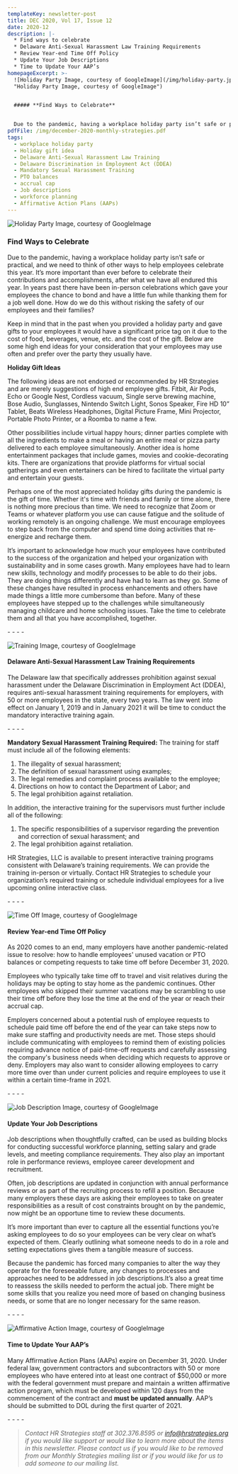 ```yaml
---
templateKey: newsletter-post
title: DEC 2020, Vol 17, Issue 12
date: 2020-12
description: |-
  * Find ways to celebrate
  * Delaware Anti-Sexual Harassment Law Training Requirements
  * Review Year-end Time Off Policy
  * Update Your Job Descriptions
  * Time to Update Your AAP’s
homepageExcerpt: >-
  ![Holiday Party Image, courtesy of GoogleImage](/img/holiday-party.jpg
  "Holiday Party Image, courtesy of GoogleImage")


  ##### **Find Ways to Celebrate**


  Due to the pandemic, having a workplace holiday party isn’t safe or practical, and we need to think of other ways to help employees celebrate this year. It’s more important than ever before to celebrate their contributions and accomplishments, after what we have all endured this year.
pdfFile: /img/december-2020-monthly-strategies.pdf
tags:
  - workplace holiday party
  - Holiday gift idea
  - Delaware Anti-Sexual Harassment Law Training
  - Delaware Discrimination in Employment Act (DDEA)
  - Mandatory Sexual Harassment Training
  - PTO balances
  - accrual cap
  - Job descriptions
  - workforce planning
  - Affirmative Action Plans (AAPs)
---
```

![Holiday Party Image, courtesy of GoogleImage](/img/holiday-party.jpg "Holiday Party Image, courtesy of GoogleImage")

### **Find Ways to Celebrate**

Due to the pandemic, having a workplace holiday party isn’t safe or practical, and we need to think of other ways to help employees celebrate this year. It’s more important than ever before to celebrate their contributions and accomplishments, after what we have all endured this year. In years past there have been in-person celebrations which gave your employees the chance to bond and have a little fun while thanking them for a job well done. How do we do this without risking the safety of our employees and their families?

Keep in mind that in the past when you provided a holiday party and gave gifts to your employees it would have a significant price tag on it due to the cost of food, beverages, venue, etc. and the cost of the gift. Below are some high end ideas for your consideration that your employees may use often and prefer over the party they usually have.

**Holiday Gift Ideas**

The following ideas are not endorsed or recommended by HR Strategies and are merely suggestions of high end employee gifts. Fitbit, Air Pods, Echo or Google Nest, Cordless vacuum, Single serve brewing machine, Bose Audio, Sunglasses, Nintendo Switch Light, Sonos Speaker, Fire HD 10” Tablet, Beats Wireless Headphones, Digital Picture Frame, Mini Projector, Portable Photo Printer, or a Roomba to name a few.

Other possibilities include virtual happy hours; dinner parties complete with all the ingredients to make a meal or having an entire meal or pizza party delivered to each employee simultaneously. Another idea is home entertainment packages that include games, movies and cookie-decorating kits. There are organizations that provide platforms for virtual social gatherings and even entertainers can be hired to facilitate the virtual party and entertain your guests.

Perhaps one of the most appreciated holiday gifts during the pandemic is the gift of time. Whether it's time with friends and family or time alone, there is nothing more precious than time. We need to recognize that Zoom or Teams or whatever platform you use can cause fatigue and the solitude of working remotely is an ongoing challenge. We must encourage employees to step back from the computer and spend time doing activities that re-energize and recharge them.

It’s important to acknowledge how much your employees have contributed to the success of the organization and helped your organization with sustainability and in some cases growth. Many employees have had to learn new skills, technology and modify processes to be able to do their jobs. They are doing things differently and have had to learn as they go. Some of these changes have resulted in process enhancements and others have made things a little more cumbersome than before. Many of these employees have stepped up to the challenges while simultaneously managing childcare and home schooling issues. Take the time to celebrate them and all that you have accomplished, together.

\- - - -

![Training Image, courtesy of GoogleImage ](/img/images.jpg "Training Image, courtesy of GoogleImage ")

#### **Delaware Anti-Sexual Harassment Law Training Requirements**

The Delaware law that specifically addresses prohibition against sexual harassment under the Delaware Discrimination in Employment Act (DDEA), requires anti-sexual harassment training requirements for employers, with 50 or more employees in the state, every two years. The law went into effect on January 1, 2019 and in January 2021 it will be time to conduct the mandatory interactive training again.

\- - - -

**Mandatory Sexual Harassment Training Required:** The training for staff must include all of the following elements:

1. The illegality of sexual harassment;
2. The definition of sexual harassment using examples;
3. The legal remedies and complaint process available to the employee;
4. Directions on how to contact the Department of Labor; and
5. The legal prohibition against retaliation.

In addition, the interactive training for the supervisors must further include all of the following:

1. The specific responsibilities of a supervisor regarding the prevention and correction of sexual harassment; and
2. The legal prohibition against retaliation.

HR Strategies, LLC is available to present interactive training programs consistent with Delaware’s training requirements. We can provide the training in-person or virtually. Contact HR Strategies to schedule your organization’s required training or schedule individual employees for a live upcoming online interactive class.

\- - - -

![Time Off Image, courtesy of GoogleImage ](/img/time-off.png "Time Off Image, courtesy of GoogleImage ")

#### **Review Year-end Time Off Policy**

As 2020 comes to an end, many employers have another pandemic-related issue to resolve: how to handle employees' unused vacation or PTO balances or competing requests to take time off before December 31, 2020.

Employees who typically take time off to travel and visit relatives during the holidays may be opting to stay home as the pandemic continues. Other employees who skipped their summer vacations may be scrambling to use their time off before they lose the time at the end of the year or reach their accrual cap.

Employers concerned about a potential rush of employee requests to schedule paid time off before the end of the year can take steps now to make sure staffing and productivity needs are met. Those steps should include communicating with employees to remind them of existing policies requiring advance notice of paid-time-off requests and carefully assessing the company's business needs when deciding which requests to approve or deny. Employers may also want to consider allowing employees to carry more time over than under current policies and require employees to use it within a certain time-frame in 2021.

\- - - -

![Job Description Image, courtesy of GoogleImage ](/img/job-description.jpg "Job Description Image, courtesy of GoogleImage ")

#### **Update Your Job Descriptions**

Job descriptions when thoughtfully crafted, can be used as building blocks for conducting successful workforce planning, setting salary and grade levels, and meeting compliance requirements. They also play an important role in performance reviews, employee career development and recruitment.

Often, job descriptions are updated in conjunction with annual performance reviews or as part of the recruiting process to refill a position. Because many employers these days are asking their employees to take on greater responsibilities as a result of cost constraints brought on by the pandemic, now might be an opportune time to review these documents.

It’s more important than ever to capture all the essential functions you’re asking employees to do so your employees can be very clear on what’s expected of them. Clearly outlining what someone needs to do in a role and setting expectations gives them a tangible measure of success.

Because the pandemic has forced many companies to alter the way they operate for the foreseeable future, any changes to processes and approaches need to be addressed in job descriptions.It’s also a great time to reassess the skills needed to perform the actual job. There might be some skills that you realize you need more of based on changing business needs, or some that are no longer necessary for the same reason.

\- - - -

![Affirmative Action Image, courtesy of GoogleImage ](/img/aap.jpg "Affirmative Action Image, courtesy of GoogleImage ")

#### **Time to Update Your AAP’s**

Many Affirmative Action Plans (AAPs) expire on December 31, 2020. Under federal law, government contractors and subcontractors with 50 or more employees who have entered into at least one contract of $50,000 or more with the federal government must prepare and maintain a written affirmative action program, which must be developed within 120 days from the commencement of the contract and **must be updated annually**. AAP’s should be submitted to DOL during the first quarter of 2021.

\- - - -

> *Contact HR Strategies staff at 302.376.8595 or [info@hrstrategies.org](mailto:info@hrstrategies.org) if you would like support or would like to learn more about the items in this newsletter. Please contact us if you would like to be removed from our Monthly Strategies mailing list or if you would like for us to add someone to our mailing list.*